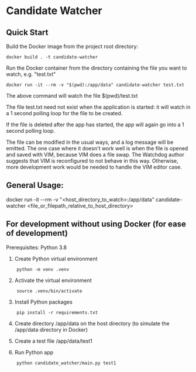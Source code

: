 # Candidate Watcher

## Quick Start

Build the Docker image from the project root directory:

```
docker build . -t candidate-watcher
```

Run the Docker container from the directory containing the file you want to watch, e.g. "test.txt"

```
docker run -it --rm -v "$(pwd):/app/data" candidate-watcher test.txt
```

The above command will watch the file $(pwd)/test.txt

The file test.txt need not exist when the application is started: it will watch in a 1 second polling loop for the file to be created.

If the file is deleted after the app has started, the app will again go into a 1 second polling loop.

The file can be modified in the usual ways, and a log message will be emitted. The one case where it doesn't work well is when the file is opened and saved with VIM, because VIM does a file swap. The Watchdog author suggests that VIM is reconfigured to not behave in this way. Otherwise, more development work would be needed to handle the VIM editor case.

## General Usage:

docker run -it --rm -v "<host_directory_to_watch>:/app/data" candidate-watcher <file_or_filepath_relative_to_host_directory>


## For development without using Docker (for ease of development)

Prerequisites: Python 3.8 

1. Create Python virtual environment

```
    python -m venv .venv
```

2. Activate the virtual environment
   
```
    source .venv/bin/activate
```

3. Install Python packages

```
    pip install -r requirements.txt
```

4. Create directory /app/data on the host directory (to simulate the /app/data directory in Docker)

5. Create a test file /app/data/test1

6. Run Python app

```
    python candidate_watcher/main.py test1
```